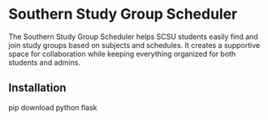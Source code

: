 # Southern Study Group Scheduler

The Southern Study Group Scheduler helps SCSU students easily find and join study groups based on subjects and schedules. It creates a supportive space for collaboration while keeping everything organized for both students and admins.

## Installation

pip download python flask
